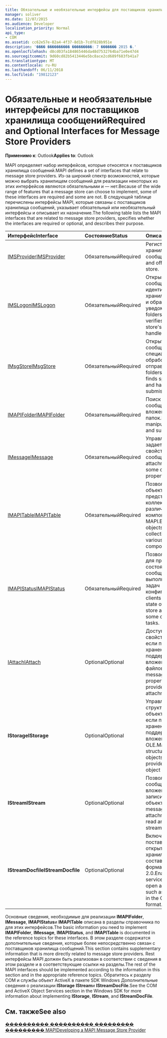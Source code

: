 ```yaml
---
title: Обязательные и необязательные интерфейсы для поставщиков хранилища сообщений
manager: soliver
ms.date: 12/07/2015
ms.audience: Developer
localization_priority: Normal
api_type:
- COM
ms.assetid: cc62e57e-82a4-4f37-8d1b-7cdf828b951e
description: '���� ���������� ���������: 7 ������� 2015 �.'
ms.openlocfilehash: d8cd03fa184865446da48d7532764ba71e0e47d4
ms.sourcegitcommit: 9d60cd82b5413446e5bc8ace2cd689f683fb41a7
ms.translationtype: MT
ms.contentlocale: ru-RU
ms.lasthandoff: 06/11/2018
ms.locfileid: "19812123"
---
```

# <a name="required-and-optional-interfaces-for-message-store-providers"></a><span data-ttu-id="8d1da-103">Обязательные и необязательные интерфейсы для поставщиков хранилища сообщений</span><span class="sxs-lookup"><span data-stu-id="8d1da-103">Required and Optional Interfaces for Message Store Providers</span></span>

 
  
<span data-ttu-id="8d1da-104">**Применимо к**: Outlook</span><span class="sxs-lookup"><span data-stu-id="8d1da-104">**Applies to**: Outlook</span></span> 
  
<span data-ttu-id="8d1da-105">MAPI определяет набор интерфейсов, которые относятся к поставщиков хранилища сообщений.</span><span class="sxs-lookup"><span data-stu-id="8d1da-105">MAPI defines a set of interfaces that relate to message store providers.</span></span> <span data-ttu-id="8d1da-106">Из-за широкий спектр возможностей, которые можно выбрать хранилищем сообщений для реализации некоторых из этих интерфейсов являются обязательными и — нет.</span><span class="sxs-lookup"><span data-stu-id="8d1da-106">Because of the wide range of features that a message store can choose to implement, some of these interfaces are required and some are not.</span></span> <span data-ttu-id="8d1da-107">В следующей таблице перечислены интерфейсы MAPI, которые связаны с поставщиков хранилища сообщений, указывает обязательный или необязательный интерфейсы и описывает их назначение.</span><span class="sxs-lookup"><span data-stu-id="8d1da-107">The following table lists the MAPI interfaces that are related to message store providers, specifies whether the interfaces are required or optional, and describes their purpose.</span></span>
  
|<span data-ttu-id="8d1da-108">**Интерфейс**</span><span class="sxs-lookup"><span data-stu-id="8d1da-108">**Interface**</span></span>|<span data-ttu-id="8d1da-109">**Состояние**</span><span class="sxs-lookup"><span data-stu-id="8d1da-109">**Status**</span></span>|<span data-ttu-id="8d1da-110">**Описание**</span><span class="sxs-lookup"><span data-stu-id="8d1da-110">**Description**</span></span>|
|:-----|:-----|:-----|
|[<span data-ttu-id="8d1da-111">IMSProvider</span><span class="sxs-lookup"><span data-stu-id="8d1da-111">IMSProvider</span></span>](imsprovideriunknown.md) <br/> |<span data-ttu-id="8d1da-112">Обязательный</span><span class="sxs-lookup"><span data-stu-id="8d1da-112">Required</span></span>  <br/> |<span data-ttu-id="8d1da-113">Регистрация или из хранилища сообщений.</span><span class="sxs-lookup"><span data-stu-id="8d1da-113">Logs on to and off of a message store.</span></span>  <br/> |
|[<span data-ttu-id="8d1da-114">IMSLogon</span><span class="sxs-lookup"><span data-stu-id="8d1da-114">IMSLogon</span></span>](imslogoniunknown.md) <br/> |<span data-ttu-id="8d1da-115">Обязательный</span><span class="sxs-lookup"><span data-stu-id="8d1da-115">Required</span></span>  <br/> |<span data-ttu-id="8d1da-116">Открывает папок или сообщений, проверяет идентификатор хранилища сообщений и обрабатывает уведомления.</span><span class="sxs-lookup"><span data-stu-id="8d1da-116">Opens folders or messages, verifies the message store's identity, and handles notifications.</span></span>  <br/> |
|[<span data-ttu-id="8d1da-117">IMsgStore</span><span class="sxs-lookup"><span data-stu-id="8d1da-117">IMsgStore</span></span>](imsgstoreimapiprop.md) <br/> |<span data-ttu-id="8d1da-118">Обязательный</span><span class="sxs-lookup"><span data-stu-id="8d1da-118">Required</span></span>  <br/> |<span data-ttu-id="8d1da-119">Открытие папки или сообщения, находит специальные папки и обработки сообщений, отправляемых.</span><span class="sxs-lookup"><span data-stu-id="8d1da-119">Opens folders or messages, finds special folders, and handles message submissions.</span></span>  <br/> |
|[<span data-ttu-id="8d1da-120">IMAPIFolder</span><span class="sxs-lookup"><span data-stu-id="8d1da-120">IMAPIFolder</span></span>](imapifolderimapicontainer.md) <br/> |<span data-ttu-id="8d1da-121">Обязательный</span><span class="sxs-lookup"><span data-stu-id="8d1da-121">Required</span></span>  <br/> |<span data-ttu-id="8d1da-122">Поиск и обработка сообщений и вложенных папок.</span><span class="sxs-lookup"><span data-stu-id="8d1da-122">Finds and manipulates messages and subfolders.</span></span>  <br/> |
|[<span data-ttu-id="8d1da-123">IMessage</span><span class="sxs-lookup"><span data-stu-id="8d1da-123">IMessage</span></span>](imessageimapiprop.md) <br/> |<span data-ttu-id="8d1da-124">Обязательный</span><span class="sxs-lookup"><span data-stu-id="8d1da-124">Required</span></span>  <br/> |<span data-ttu-id="8d1da-125">Управляет вложения и задает некоторые свойства сообщения.</span><span class="sxs-lookup"><span data-stu-id="8d1da-125">Manipulates attachments and sets some of a message's properties.</span></span>  <br/> |
|[<span data-ttu-id="8d1da-126">IMAPITable</span><span class="sxs-lookup"><span data-stu-id="8d1da-126">IMAPITable</span></span>](imapitableiunknown.md) <br/> |<span data-ttu-id="8d1da-127">Обязательный</span><span class="sxs-lookup"><span data-stu-id="8d1da-127">Required</span></span>  <br/> |<span data-ttu-id="8d1da-128">Позволяет другим объектам для представления коллекции данных в различные компоненты MAPI.</span><span class="sxs-lookup"><span data-stu-id="8d1da-128">Enables other objects to present collections of data to various MAPI components.</span></span>  <br/> |
|[<span data-ttu-id="8d1da-129">IMAPIStatus</span><span class="sxs-lookup"><span data-stu-id="8d1da-129">IMAPIStatus</span></span>](imapistatusimapiprop.md) <br/> |<span data-ttu-id="8d1da-130">Обязательный</span><span class="sxs-lookup"><span data-stu-id="8d1da-130">Required</span></span>  <br/> |<span data-ttu-id="8d1da-131">Позволяет клиентам для проверки состояния хранилища сообщений и для выполнения некоторых задач конфигурации.</span><span class="sxs-lookup"><span data-stu-id="8d1da-131">Enables clients to validate the state of a message store and to perform some configuration tasks.</span></span>  <br/> |
|[<span data-ttu-id="8d1da-132">IAttach</span><span class="sxs-lookup"><span data-stu-id="8d1da-132">IAttach</span></span>](iattachimapiprop.md) <br/> |<span data-ttu-id="8d1da-133">Optional</span><span class="sxs-lookup"><span data-stu-id="8d1da-133">Optional</span></span>  <br/> |<span data-ttu-id="8d1da-134">Доступ к вложения свойства сообщений, если поставщик хранения поддерживает вложенных файлов.</span><span class="sxs-lookup"><span data-stu-id="8d1da-134">Accesses message attachment properties if the store provider supports file attachments.</span></span>  <br/> |
|<span data-ttu-id="8d1da-135">**IStorage**</span><span class="sxs-lookup"><span data-stu-id="8d1da-135">**IStorage**</span></span> <br/> |<span data-ttu-id="8d1da-136">Optional</span><span class="sxs-lookup"><span data-stu-id="8d1da-136">Optional</span></span>  <br/> |<span data-ttu-id="8d1da-137">Управляет структурированных объектов хранилища, если поставщик хранения поддерживает вложения объекта OLE.</span><span class="sxs-lookup"><span data-stu-id="8d1da-137">Manages structured storage objects if the store provider supports OLE object attachments.</span></span>  <br/> |
|<span data-ttu-id="8d1da-138">**IStream**</span><span class="sxs-lookup"><span data-stu-id="8d1da-138">**IStream**</span></span> <br/> |<span data-ttu-id="8d1da-139">Optional</span><span class="sxs-lookup"><span data-stu-id="8d1da-139">Optional</span></span>  <br/> |<span data-ttu-id="8d1da-140">Позволяет объектов сообщений и вложений для чтения и записи данных в поток объекты.</span><span class="sxs-lookup"><span data-stu-id="8d1da-140">Enables message and attachment objects to read and write data to stream objects.</span></span>  <br/> |
|<span data-ttu-id="8d1da-141">**IStreamDocfile**</span><span class="sxs-lookup"><span data-stu-id="8d1da-141">**IStreamDocfile**</span></span> <br/> |<span data-ttu-id="8d1da-142">Optional</span><span class="sxs-lookup"><span data-stu-id="8d1da-142">Optional</span></span>  <br/> |<span data-ttu-id="8d1da-143">Включение некоторых поставщиков услуг для открытия объекта хранилища, например составной файл в формате OLE 2.0.</span><span class="sxs-lookup"><span data-stu-id="8d1da-143">Enables some service providers to open a storage object, such as a compound file in the OLE 2.0 file format.</span></span>  <br/> |
   
<span data-ttu-id="8d1da-144">Основные сведения, необходимые для реализации **IMAPIFolder**, **IMessage**, **IMAPIStatus**и **IMAPITable** описана в разделы справочника по для этих интерфейсов.</span><span class="sxs-lookup"><span data-stu-id="8d1da-144">The basic information you need to implement **IMAPIFolder**, **IMessage**, **IMAPIStatus**, and **IMAPITable** is documented in the reference topics for these interfaces.</span></span> <span data-ttu-id="8d1da-145">В этом разделе содержатся дополнительные сведения, которые более непосредственно связан с поставщиков хранилища сообщений.</span><span class="sxs-lookup"><span data-stu-id="8d1da-145">This section contains supplementary information that is more directly related to message store providers.</span></span> <span data-ttu-id="8d1da-146">Rest интерфейсы MAPI должен быть реализован в соответствии с сведения в этом разделе и в соответствующие ссылки на разделы.</span><span class="sxs-lookup"><span data-stu-id="8d1da-146">The rest of the MAPI interfaces should be implemented according to the information in this section and in the appropriate reference topics.</span></span> <span data-ttu-id="8d1da-147">Обратитесь к разделу COM и службы объект ActiveX в пакете SDK Windows Дополнительные сведения о реализации **IStorage** **IStream**и **IStreamDocFile**.</span><span class="sxs-lookup"><span data-stu-id="8d1da-147">See the COM and ActiveX Object Services section in the Windows SDK for more information about implementing **IStorage**, **IStream**, and **IStreamDocFile**.</span></span>
  
## <a name="see-also"></a><span data-ttu-id="8d1da-148">См. также</span><span class="sxs-lookup"><span data-stu-id="8d1da-148">See also</span></span>



[<span data-ttu-id="8d1da-149">���������� ���������� ��������� ��������� MAPI</span><span class="sxs-lookup"><span data-stu-id="8d1da-149">Developing a MAPI Message Store Provider</span></span>](developing-a-mapi-message-store-provider.md)

